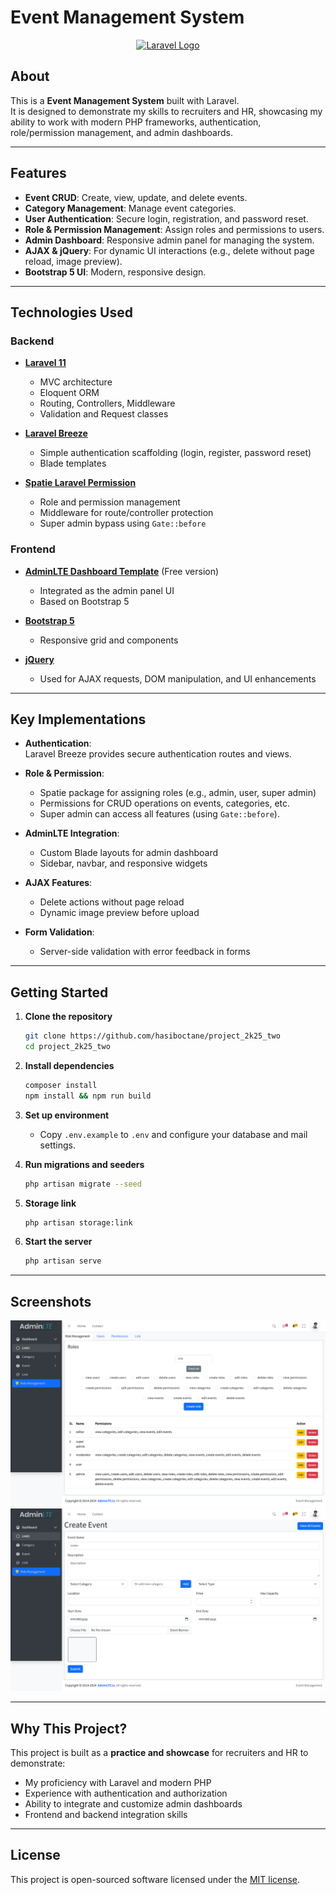 # Event Management System

<p align="center">
  <a href="https://laravel.com" target="_blank">
    <img src="https://raw.githubusercontent.com/laravel/art/master/logo-lockup/5%20SVG/2%20CMYK/1%20Full%20Color/laravel-logolockup-cmyk-red.svg" width="400" alt="Laravel Logo">
  </a>
</p>

## About

This is a **Event Management System** built with Laravel.  
It is designed to demonstrate my skills to recruiters and HR, showcasing my ability to work with modern PHP frameworks, authentication, role/permission management, and admin dashboards.

---

## Features

-   **Event CRUD**: Create, view, update, and delete events.
-   **Category Management**: Manage event categories.
-   **User Authentication**: Secure login, registration, and password reset.
-   **Role & Permission Management**: Assign roles and permissions to users.
-   **Admin Dashboard**: Responsive admin panel for managing the system.
-   **AJAX & jQuery**: For dynamic UI interactions (e.g., delete without page reload, image preview).
-   **Bootstrap 5 UI**: Modern, responsive design.

---

## Technologies Used

### Backend

-   **[Laravel 11](https://laravel.com/)**

    -   MVC architecture
    -   Eloquent ORM
    -   Routing, Controllers, Middleware
    -   Validation and Request classes

-   **[Laravel Breeze](https://laravel.com/docs/11.x/starter-kits#breeze-and-blade)**

    -   Simple authentication scaffolding (login, register, password reset)
    -   Blade templates

-   **[Spatie Laravel Permission](https://spatie.be/docs/laravel-permission/v6/introduction)**
    -   Role and permission management
    -   Middleware for route/controller protection
    -   Super admin bypass using `Gate::before`

### Frontend

-   **[AdminLTE Dashboard Template](https://adminlte.io/)** (Free version)

    -   Integrated as the admin panel UI
    -   Based on Bootstrap 5

-   **[Bootstrap 5](https://getbootstrap.com/)**

    -   Responsive grid and components

-   **[jQuery](https://jquery.com/)**
    -   Used for AJAX requests, DOM manipulation, and UI enhancements

---

## Key Implementations

-   **Authentication**:  
    Laravel Breeze provides secure authentication routes and views.

-   **Role & Permission**:

    -   Spatie package for assigning roles (e.g., admin, user, super admin)
    -   Permissions for CRUD operations on events, categories, etc.
    -   Super admin can access all features (using `Gate::before`).

-   **AdminLTE Integration**:

    -   Custom Blade layouts for admin dashboard
    -   Sidebar, navbar, and responsive widgets

-   **AJAX Features**:

    -   Delete actions without page reload
    -   Dynamic image preview before upload

-   **Form Validation**:
    -   Server-side validation with error feedback in forms

---

## Getting Started

1. **Clone the repository**

    ```bash
    git clone https://github.com/hasiboctane/project_2k25_two
    cd project_2k25_two
    ```

2. **Install dependencies**

    ```bash
    composer install
    npm install && npm run build
    ```

3. **Set up environment**

    - Copy `.env.example` to `.env` and configure your database and mail settings.

4. **Run migrations and seeders**

    ```bash
    php artisan migrate --seed
    ```

5. **Storage link**

    ```bash
    php artisan storage:link
    ```

6. **Start the server**
    ```bash
    php artisan serve
    ```

---

## Screenshots

![Role Management Page](event_management.png)
![Create Event Page](evm2.png)

---

## Why This Project?

This project is built as a **practice and showcase** for recruiters and HR to demonstrate:

-   My proficiency with Laravel and modern PHP
-   Experience with authentication and authorization
-   Ability to integrate and customize admin dashboards
-   Frontend and backend integration skills

---

## License

This project is open-sourced software licensed under the [MIT license](https://opensource.org/licenses/MIT).
